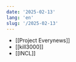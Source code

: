 ```yaml
---
date: '2025-02-13'
lang: 'en'
slug: '/2025-02-13'
---
```


- [[Project Everynews]]
- [[kill3000]]
- [[INCL]]
